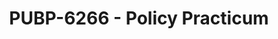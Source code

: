 ---
layout: course
title: PUBP-6266 - Policy Practicum
aliases: 
course_id: PUBP-6266
permalink: /PUBP-6266/
avg_difficulty: 0
avg_rating: 0
avg_workload: 0
---